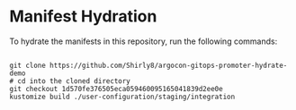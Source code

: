 
# Manifest Hydration

To hydrate the manifests in this repository, run the following commands:

```shell

git clone https://github.com/Shirly8/argocon-gitops-promoter-hydrate-demo
# cd into the cloned directory
git checkout 1d570fe376505eca059460095165041839d2ee0e
kustomize build ./user-configuration/staging/integration
```